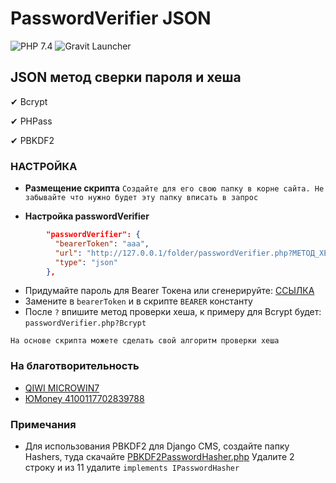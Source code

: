 # PasswordVerifier JSON

![PHP 7.4](https://img.shields.io/badge/PHP-7.4-blue)
![Gravit Launcher](https://img.shields.io/badge/Gravit%20Launcher-5.2.11+-brightgreen)

## JSON метод сверки пароля и хеша

✔ Bcrypt

✔ PHPass

✔ PBKDF2

### НАСТРОЙКА
- **Размещение скрипта**
`Создайте для его свою папку в корне сайта. Не забывайте что нужно будет эту папку вписать в запрос`

- **Настройка passwordVerifier**

```json
        "passwordVerifier": {
          "bearerToken": "aaa",
          "url": "http://127.0.0.1/folder/passwordVerifier.php?МЕТОД_ХЕШИРОВАНИЯ",
          "type": "json"
        },
```
- Придумайте пароль для Bearer Токена или сгенерируйте: [ССЫЛКА](http://www.onlinepasswordgenerator.ru/)
- Замените в `bearerToken` и в скрипте `BEARER` константу
- После `?` впишите метод проверки хеша, к примеру для Bcrypt будет: `passwordVerifier.php?Bcrypt`

`На основе скрипта можете сделать свой алгоритм проверки хеша`

### На благотворительность
- [QIWI MICROWIN7](https://qiwi.com/n/microwin7)
- [ЮMoney 4100117702839788](https://yoomoney.ru/to/4100117702839788)

### Примечания
- Для использования PBKDF2 для Django CMS, создайте папку Hashers, туда скачайте [PBKDF2PasswordHasher.php](https://github.com/rukzuk/rukzuk/blob/master/app/server/library/Cms/Access/Hashers/PBKDF2PasswordHasher.php)
Удалите 2 строку и из 11 удалите `implements IPasswordHasher`
